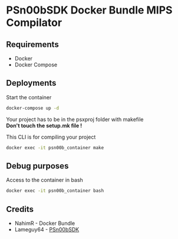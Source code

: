 # PSn00bSDK Docker Bundle MIPS Compilator

## Requirements
- Docker
- Docker Compose
## Deployments
Start the container
```sh
docker-compose up -d
``` 
Your project has to be in the psxproj folder with makefile<br>
<b>Don't touch the setup.mk file !</b>

This CLI is for compiling your project
```sh
docker exec -it psn00b_container make
```
## Debug purposes
Access to the container in bash
```sh
docker exec -it psn00b_container bash
```
## Credits
- NahimR - Docker Bundle
- Lameguy64 - <a href="https://github.com/Lameguy64/PSn00bSDK">PSn00bSDK</a>
